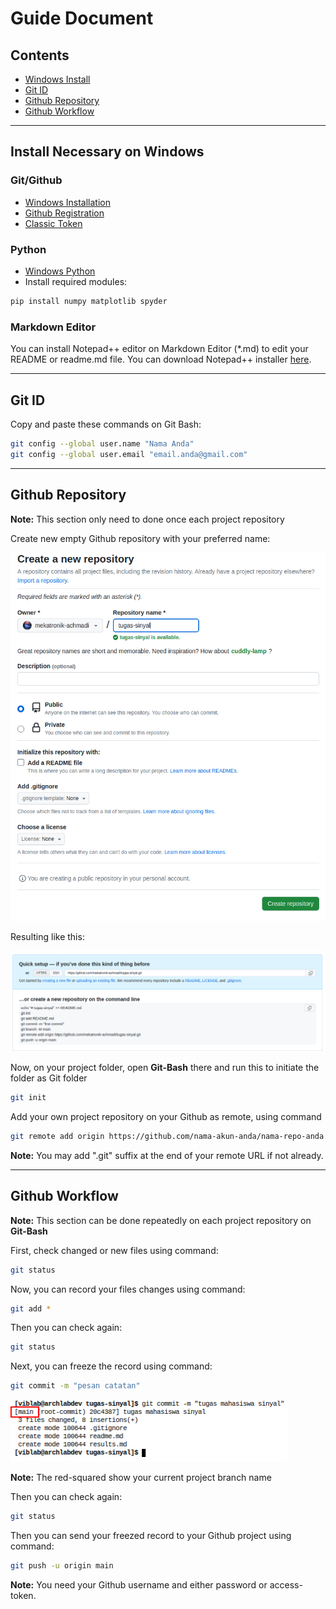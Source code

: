 # Guide Document

## Contents
- [Windows Install](https://github.com/mekatronik-achmadi/tugas-sinyal/tree/main#install-necessary-on-windows)
- [Git ID](https://github.com/mekatronik-achmadi/tugas-sinyal/tree/main#git-id)
- [Github Repository](https://github.com/mekatronik-achmadi/tugas-sinyal/tree/main#github-repository)
- [Github Workflow](https://github.com/mekatronik-achmadi/tugas-sinyal/tree/main#github-workflow)

---

## Install Necessary on Windows

### Git/Github
- [Windows Installation](https://github.com/mekatronik-achmadi/md_tutorial/blob/master/pelatihan/install_git.md)
- [Github Registration](https://github.com/mekatronik-achmadi/md_tutorial/blob/master/pelatihan/github_signup.md)
- [Classic Token](https://github.com/mekatronik-achmadi/md_tutorial/blob/master/electronic/tutorials/github_token.md)

### Python
- [Windows Python](https://github.com/mekatronik-achmadi/md_tutorial/blob/master/pelatihan/install_python.md#python-installer)
- Install required modules:

```sh
pip install numpy matplotlib spyder
```

### Markdown Editor

You can install Notepad++ editor on Markdown Editor (*.md) to edit your README or readme.md file.
You can download Notepad++ installer [here](https://notepad-plus-plus.org/downloads/).

---

## Git ID

Copy and paste these commands on Git Bash:

```sh
git config --global user.name "Nama Anda"
git config --global user.email "email.anda@gmail.com"
```

---

## Github Repository

**Note:** This section only need to done once each project repository

Create new empty Github repository with your preferred name:

![image](images/repo0.png)

Resulting like this:

![image](images/repo1.png)

Now, on your project folder, open **Git-Bash** there and run this to initiate the folder as Git folder

```sh
git init
```

Add your own project repository on your Github as remote, using command

```sh
git remote add origin https://github.com/nama-akun-anda/nama-repo-anda.git
```

**Note:** You may add ".git" suffix at the end of your remote URL if not already.

---

## Github Workflow

**Note:** This section can be done repeatedly on each project repository on **Git-Bash**

First, check changed or new files using command:

```sh
git status
```

Now, you can record your files changes using command:

```sh
git add *
```

Then you can check again:

```sh
git status
```

Next, you can freeze the record using command:

```sh
git commit -m "pesan catatan"
```

![image](images/repo2a.png)

**Note:** The red-squared show your current project branch name

Then you can check again:

```sh
git status
```

Then you can send your freezed record to your Github project using command:

```sh
git push -u origin main
```

**Note:** You need your Github username and either password or access-token.
